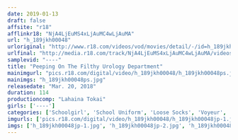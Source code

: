 ```yaml
---
date: 2019-01-13
draft: false
affsite: "r18"
afflinkr18: "NjA4LjEuMS4xLjAuMC4wLjAuMA"
url: "h_189jkh00048"
urloriginal: "http://www.r18.com/videos/vod/movies/detail/-/id=h_189jkh00048"
urlfinal: "http://media.r18.com/track/NjA4LjEuMS4xLjAuMC4wLjAuMA/videos/vod/movies/detail/-/id=h_189jkh00048"
samplevid: "----"
title: "Peeping On The Filthy Urology Department"
mainimgurl: "pics.r18.com/digital/video/h_189jkh00048/h_189jkh00048ps.jpg"
mainimgs: "h_189jkh00048ps.jpg"
releasedate: "Mar. 20, 2018"
duration: 114
productioncomp: "Lahaina Tokai"
girls: ['----']
categories: ['Schoolgirl', 'School Uniform', 'Loose Socks', 'Voyeur', 'Anal Play']
imgurls: ['pics.r18.com/digital/video/h_189jkh00048/h_189jkh00048jp-1.jpg', 'pics.r18.com/digital/video/h_189jkh00048/h_189jkh00048jp-2.jpg', 'pics.r18.com/digital/video/h_189jkh00048/h_189jkh00048jp-3.jpg', 'pics.r18.com/digital/video/h_189jkh00048/h_189jkh00048jp-4.jpg', 'pics.r18.com/digital/video/h_189jkh00048/h_189jkh00048jp-5.jpg', 'pics.r18.com/digital/video/h_189jkh00048/h_189jkh00048jp-6.jpg', 'pics.r18.com/digital/video/h_189jkh00048/h_189jkh00048jp-7.jpg', 'pics.r18.com/digital/video/h_189jkh00048/h_189jkh00048jp-8.jpg', 'pics.r18.com/digital/video/h_189jkh00048/h_189jkh00048jp-9.jpg', 'pics.r18.com/digital/video/h_189jkh00048/h_189jkh00048jp-10.jpg', 'pics.r18.com/digital/video/h_189jkh00048/h_189jkh00048jp-11.jpg', 'pics.r18.com/digital/video/h_189jkh00048/h_189jkh00048jp-12.jpg', 'pics.r18.com/digital/video/h_189jkh00048/h_189jkh00048jp-13.jpg', 'pics.r18.com/digital/video/h_189jkh00048/h_189jkh00048jp-14.jpg', 'pics.r18.com/digital/video/h_189jkh00048/h_189jkh00048jp-15.jpg', 'pics.r18.com/digital/video/h_189jkh00048/h_189jkh00048jp-16.jpg', 'pics.r18.com/digital/video/h_189jkh00048/h_189jkh00048jp-17.jpg', 'pics.r18.com/digital/video/h_189jkh00048/h_189jkh00048jp-18.jpg', 'pics.r18.com/digital/video/h_189jkh00048/h_189jkh00048jp-19.jpg', 'pics.r18.com/digital/video/h_189jkh00048/h_189jkh00048jp-20.jpg']
imgs: ['h_189jkh00048jp-1.jpg', 'h_189jkh00048jp-2.jpg', 'h_189jkh00048jp-3.jpg', 'h_189jkh00048jp-4.jpg', 'h_189jkh00048jp-5.jpg', 'h_189jkh00048jp-6.jpg', 'h_189jkh00048jp-7.jpg', 'h_189jkh00048jp-8.jpg', 'h_189jkh00048jp-9.jpg', 'h_189jkh00048jp-10.jpg', 'h_189jkh00048jp-11.jpg', 'h_189jkh00048jp-12.jpg', 'h_189jkh00048jp-13.jpg', 'h_189jkh00048jp-14.jpg', 'h_189jkh00048jp-15.jpg', 'h_189jkh00048jp-16.jpg', 'h_189jkh00048jp-17.jpg', 'h_189jkh00048jp-18.jpg', 'h_189jkh00048jp-19.jpg', 'h_189jkh00048jp-20.jpg']
---
```


